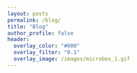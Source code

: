 ```yaml
---
layout: posts
permalink: /blog/
title: "Blog"
author_profile: false
header:
  overlay_color: "#000"
  overlay_filter: "0.1"
  overlay_image: /images/microbes_1.gif
---
```

